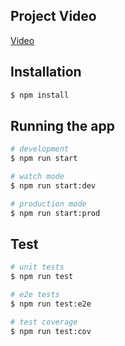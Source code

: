
## Project Video

[Video](https://www.loom.com/share/607a5a4afb4a4f8fbcdc6b9a442aa142?sid=4087efcb-e0d2-4699-82be-e075d54d4a5e)
## Installation

```bash
$ npm install
```

## Running the app

```bash
# development
$ npm run start

# watch mode
$ npm run start:dev

# production mode
$ npm run start:prod
```

## Test

```bash
# unit tests
$ npm run test

# e2e tests
$ npm run test:e2e

# test coverage
$ npm run test:cov
```
